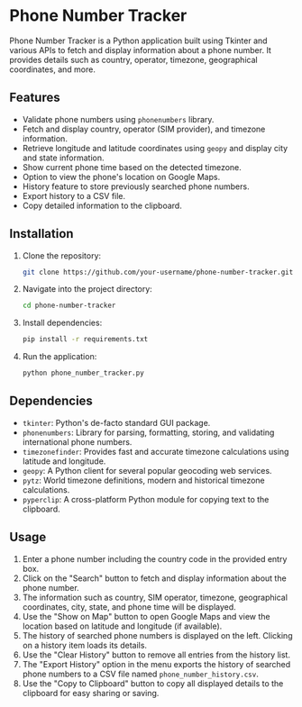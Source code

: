 # Phone Number Tracker

Phone Number Tracker is a Python application built using Tkinter and various APIs to fetch and display information about a phone number. It provides details such as country, operator, timezone, geographical coordinates, and more.

## Features

- Validate phone numbers using `phonenumbers` library.
- Fetch and display country, operator (SIM provider), and timezone information.
- Retrieve longitude and latitude coordinates using `geopy` and display city and state information.
- Show current phone time based on the detected timezone.
- Option to view the phone's location on Google Maps.
- History feature to store previously searched phone numbers.
- Export history to a CSV file.
- Copy detailed information to the clipboard.

## Installation

1. Clone the repository:
   ```bash
   git clone https://github.com/your-username/phone-number-tracker.git
   ```
   
2. Navigate into the project directory:
   ```bash
   cd phone-number-tracker
   ```

3. Install dependencies:
   ```bash
   pip install -r requirements.txt
   ```

4. Run the application:
   ```bash
   python phone_number_tracker.py
   ```

## Dependencies

- `tkinter`: Python's de-facto standard GUI package.
- `phonenumbers`: Library for parsing, formatting, storing, and validating international phone numbers.
- `timezonefinder`: Provides fast and accurate timezone calculations using latitude and longitude.
- `geopy`: A Python client for several popular geocoding web services.
- `pytz`: World timezone definitions, modern and historical timezone calculations.
- `pyperclip`: A cross-platform Python module for copying text to the clipboard.

## Usage

1. Enter a phone number including the country code in the provided entry box.
2. Click on the "Search" button to fetch and display information about the phone number.
3. The information such as country, SIM operator, timezone, geographical coordinates, city, state, and phone time will be displayed.
4. Use the "Show on Map" button to open Google Maps and view the location based on latitude and longitude (if available).
5. The history of searched phone numbers is displayed on the left. Clicking on a history item loads its details.
6. Use the "Clear History" button to remove all entries from the history list.
7. The "Export History" option in the menu exports the history of searched phone numbers to a CSV file named `phone_number_history.csv`.
8. Use the "Copy to Clipboard" button to copy all displayed details to the clipboard for easy sharing or saving.


